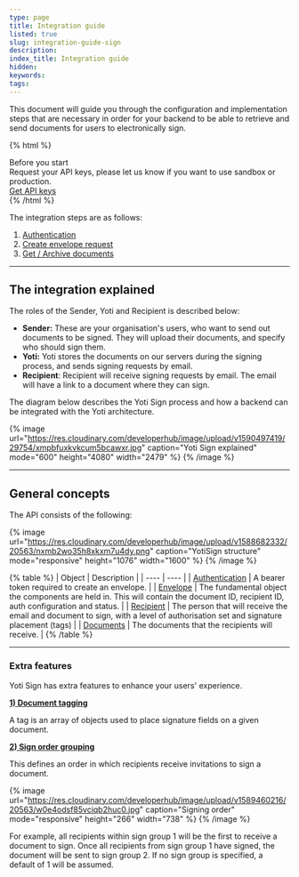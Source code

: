 ```yaml
---
type: page
title: Integration guide
listed: true
slug: integration-guide-sign
description: 
index_title: Integration guide
hidden: 
keywords: 
tags: 
---
```


This document will guide you through the configuration and implementation steps that are necessary in order for your backend to be able to retrieve and send documents for users to electronically sign.

{% html %}
<div class="alert-BYS">
   <div class="alert-title" id="BYS">
      Before you start
   </div>
   <div class="alert-text" >
      Request your API keys, please let us know if you want to use sandbox or production. 
   </div>
   <div class="alert-links"> 
         <a href="https://www.yotisign.com/app/contact-us/">Get API keys</a>
   </div>
</div>
{% /html %}

The integration steps are as follows:

1. [Authentication](https://developers.yoti.com/yoti/authentication)
2. [Create envelope request](https://developers.yoti.com/yoti/create-an-envelope-request)
3. [Get / Archive documents](https://developers.yoti.com/yoti/recipients)

---

## The integration explained

The roles of the Sender, Yoti and Recipient is described below:

- **Sender:** These are your organisation's users, who want to send out documents to be signed. They will upload their documents, and specify who should sign them.
- **Yoti:** Yoti stores the documents on our servers during the signing process, and sends signing requests by email.
- **Recipient**: Recipient will receive signing requests by email. The email will have a link to a document where they can sign.

The diagram below describes the Yoti Sign process and how a backend can be integrated with the Yoti architecture.

{% image url="https://res.cloudinary.com/developerhub/image/upload/v1590497419/29754/xmpbfuxkvkcum5bcawxr.jpg" caption="Yoti Sign explained" mode="600" height="4080" width="2479" %}
{% /image %}

---

## General concepts

The API consists of the following:

{% image url="https://res.cloudinary.com/developerhub/image/upload/v1588682332/20563/nxmb2wo35h8xkxm7u4dy.png" caption="YotiSign structure" mode="responsive" height="1076" width="1600" %}
{% /image %}

{% table %}
| Object | Description | 
| ---- | ---- | 
| [Authentication](https://developers.yoti.com/yoti/authentication) | A bearer token required to create an envelope. | 
| [Envelope](https://developers.yoti.com/yoti/create-an-envelope-request#what-is-an-envelope) | The fundamental object the components are held in. This will contain the document ID, recipient ID, auth configuration and status. | 
| [Recipient](https://developers.yoti.com/yoti/create-an-envelope-request#recipient-object) | The person that will receive the email and document to sign, with a level of authorisation set and signature placement (tags) | 
| [Documents](https://developers.yoti.com/yoti/create-an-envelope-request#file-object) | The documents that the recipients will receive. | 
{% /table %}

---

### Extra features

Yoti Sign has extra features to enhance your users' experience. 

**[1) Document tagging](https://developers.yoti.com/yoti/create-an-envelope-request#recipient-object)**

A tag is an array of objects used to place signature fields on a given document. 

**[2) Sign order grouping](https://developers.yoti.com/yoti/create-an-envelope-request#recipient-object)**

This defines an order in which recipients receive invitations to sign a document. 

{% image url="https://res.cloudinary.com/developerhub/image/upload/v1589460216/20563/w0e4odsf85vciqb2huc0.jpg" caption="Signing order" mode="responsive" height="266" width="738" %}
{% /image %}

For example, all recipients within sign group 1 will be the first to receive a document to sign. Once all recipients from sign group 1 have signed, the document will be sent to sign group 2. If no sign group is specified, a default of 1 will be assumed.